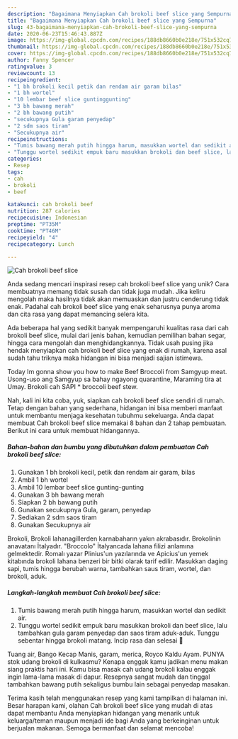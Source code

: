 ```yaml
---
description: "Bagaimana Menyiapkan Cah brokoli beef slice yang Sempurna"
title: "Bagaimana Menyiapkan Cah brokoli beef slice yang Sempurna"
slug: 43-bagaimana-menyiapkan-cah-brokoli-beef-slice-yang-sempurna
date: 2020-06-23T15:46:43.887Z
image: https://img-global.cpcdn.com/recipes/188db8660b0e218e/751x532cq70/cah-brokoli-beef-slice-foto-resep-utama.jpg
thumbnail: https://img-global.cpcdn.com/recipes/188db8660b0e218e/751x532cq70/cah-brokoli-beef-slice-foto-resep-utama.jpg
cover: https://img-global.cpcdn.com/recipes/188db8660b0e218e/751x532cq70/cah-brokoli-beef-slice-foto-resep-utama.jpg
author: Fanny Spencer
ratingvalue: 3
reviewcount: 13
recipeingredient:
- "1 bh brokoli kecil petik dan rendam air garam bilas"
- "1 bh wortel"
- "10 lembar beef slice guntinggunting"
- "3 bh bawang merah"
- "2 bh bawang putih"
- "secukupnya Gula garam penyedap"
- "2 sdm saos tiram"
- "Secukupnya air"
recipeinstructions:
- "Tumis bawang merah putih hingga harum, masukkan wortel dan sedikit air."
- "Tunggu wortel sedikit empuk baru masukkan brokoli dan beef slice, lalu tambahkan gula garam penyedap dan saos tiram aduk-aduk. Tunggu sebentar hingga brokoli matang. Incip rasa dan selesai 🥰"
categories:
- Resep
tags:
- cah
- brokoli
- beef

katakunci: cah brokoli beef 
nutrition: 287 calories
recipecuisine: Indonesian
preptime: "PT35M"
cooktime: "PT46M"
recipeyield: "4"
recipecategory: Lunch

---
```



![Cah brokoli beef slice](https://img-global.cpcdn.com/recipes/188db8660b0e218e/751x532cq70/cah-brokoli-beef-slice-foto-resep-utama.jpg)

Anda sedang mencari inspirasi resep cah brokoli beef slice yang unik? Cara membuatnya memang tidak susah dan tidak juga mudah. Jika keliru mengolah maka hasilnya tidak akan memuaskan dan justru cenderung tidak enak. Padahal cah brokoli beef slice yang enak seharusnya punya aroma dan cita rasa yang dapat memancing selera kita.

Ada beberapa hal yang sedikit banyak mempengaruhi kualitas rasa dari cah brokoli beef slice, mulai dari jenis bahan, kemudian pemilihan bahan segar, hingga cara mengolah dan menghidangkannya. Tidak usah pusing jika hendak menyiapkan cah brokoli beef slice yang enak di rumah, karena asal sudah tahu triknya maka hidangan ini bisa menjadi sajian istimewa.

Today Im gonna show you how to make Beef Broccoli from Samgyup meat. Usong-uso ang Samgyup sa bahay ngayong quarantine, Maraming tira at Umay. Brokoli cah SAPI * broccoli beef stew.


Nah, kali ini kita coba, yuk, siapkan cah brokoli beef slice sendiri di rumah. Tetap dengan bahan yang sederhana, hidangan ini bisa memberi manfaat untuk membantu menjaga kesehatan tubuhmu sekeluarga. Anda dapat membuat Cah brokoli beef slice memakai 8 bahan dan 2 tahap pembuatan. Berikut ini cara untuk membuat hidangannya.

<!--inarticleads1-->

##### Bahan-bahan dan bumbu yang dibutuhkan dalam pembuatan Cah brokoli beef slice:

1. Gunakan 1 bh brokoli kecil, petik dan rendam air garam, bilas
1. Ambil 1 bh wortel
1. Ambil 10 lembar beef slice gunting-gunting
1. Gunakan 3 bh bawang merah
1. Siapkan 2 bh bawang putih
1. Gunakan secukupnya Gula, garam, penyedap
1. Sediakan 2 sdm saos tiram
1. Gunakan Secukupnya air


Brokoli, Brokoli lahanagillerden karnabaharın yakın akrabasıdır. Brokolinin anavatanı İtalyadır. &#34;Broccolo&#34; İtalyancada lahana filizi anlamına gelmektedir. Romalı yazar Plinius&#39;un yazılarında ve Apicius&#39;un yemek kitabında brokoli lahana benzeri bir bitki olarak tarif edilir. Masukkan daging sapi, tumis hingga berubah warna, tambahkan saus tiram, wortel, dan brokoli, aduk. 

<!--inarticleads2-->

##### Langkah-langkah membuat Cah brokoli beef slice:

1. Tumis bawang merah putih hingga harum, masukkan wortel dan sedikit air.
1. Tunggu wortel sedikit empuk baru masukkan brokoli dan beef slice, lalu tambahkan gula garam penyedap dan saos tiram aduk-aduk. Tunggu sebentar hingga brokoli matang. Incip rasa dan selesai 🥰


Tuang air, Bango Kecap Manis, garam, merica, Royco Kaldu Ayam. PUNYA stok udang brokoli di kulkasmu? Kenapa enggak kamu jadikan menu makan siang praktis hari ini. Kamu bisa masak cah udang brokoli kalau enggak ingin lama-lama masak di dapur. Resepnya sangat mudah dan tinggal tambahkan bawang putih sekaligus bumbu lain sebagai penyedap masakan. 

Terima kasih telah menggunakan resep yang kami tampilkan di halaman ini. Besar harapan kami, olahan Cah brokoli beef slice yang mudah di atas dapat membantu Anda menyiapkan hidangan yang menarik untuk keluarga/teman maupun menjadi ide bagi Anda yang berkeinginan untuk berjualan makanan. Semoga bermanfaat dan selamat mencoba!
